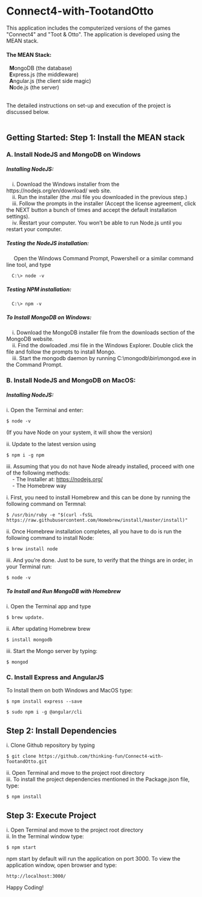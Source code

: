 <h1>Connect4-with-TootandOtto</h1>

This application includes the computerized versions of the games "Connect4" and "Toot & Otto". The application is developed using the MEAN stack.

<h4>The MEAN Stack:</h4>
&nbsp;&nbsp;<b>M</b>ongoDB (the database)<br>
&nbsp;&nbsp;<b>E</b>xpress.js (the middleware)<br>
&nbsp;&nbsp;<b>A</b>ngular.js (the client side magic)<br>
&nbsp;&nbsp;<b>N</b>ode.js (the server)<br><br>

The detailed instructions on set-up and execution of the project is discussed below. <br><br>

<h2>Getting Started: Step 1: Install the MEAN stack</h2>

<h3>A. Install NodeJS and MongoDB on Windows</h3>

   <h5> Installing NodeJS:</h5>
&nbsp;&nbsp;&nbsp;&nbsp;i. Download the Windows installer from the https://nodejs.org/en/download/ web site.<br>
&nbsp;&nbsp;&nbsp;&nbsp;ii. Run the installer (the .msi file you downloaded in the previous step.)<br>
&nbsp;&nbsp;&nbsp;&nbsp;iii. Follow the prompts in the installer (Accept the license agreement, click the NEXT button a bunch of times and accept the default installation settings).<br>
&nbsp;&nbsp;&nbsp;&nbsp;iv. Restart your computer. You won’t be able to run Node.js until you restart your computer.<br>
        
   <h5> Testing the NodeJS installation:</h5>
&nbsp;&nbsp;&nbsp;&nbsp; Open the Windows Command Prompt, Powershell or a similar command line tool, and type 
        
      C:\> node -v
       
   <h5> Testing NPM installation:</h5>
       
      C:\> npm -v

   <h5> To Install MongoDB on Windows:</h5> 
&nbsp;&nbsp;&nbsp;&nbsp;i. Download the MongoDB installer file from the downloads section of the MongoDB website.<br>
&nbsp;&nbsp;&nbsp;&nbsp;ii. Find the dowloaded .msi file in the Windows Explorer. Double click the file and follow the prompts to install Mongo.<br>
&nbsp;&nbsp;&nbsp;&nbsp;iii. Start the mongodb daemon by running C:\mongodb\bin\mongod.exe in the Command Prompt.<br>

<h3>B. Install NodeJS and MongoDB on MacOS:</h3>

<h5> Installing NodeJS: </h5>

   i. Open the Terminal and enter: 
   
    $ node -v 
   (If you have Node on your system, it will show the version) 
   
   ii. Update to the latest version using 
    
    $ npm i -g npm
    
   iii. Assuming that you do not have Node already installed, proceed with one of the following methods:<br>
&nbsp;&nbsp;&nbsp;&nbsp;- The Installer at: https://nodejs.org/ <br>
&nbsp;&nbsp;&nbsp;&nbsp;- The Homebrew way <br> 

   i. First, you need to install Homebrew and this can be done by running the following command on Termnal:
            
    $ /usr/bin/ruby -e "$(curl -fsSL https://raw.githubusercontent.com/Homebrew/install/master/install)"
  
  ii. Once Homebrew installation completes, all you have to do is run the following command to install Node:
        
    $ brew install node
  iii. And you’re done. Just to be sure, to verify that the things are in order, in your Terminal run:
  
    $ node -v

<h5> To Install and Run MongoDB with Homebrew </h5>

   i. Open the Terminal app and type 
        
    $ brew update.
   ii. After updating Homebrew brew 
        
    $ install mongodb
   iii. Start the Mongo server by typing: 
   
    $ mongod
 
 <h3> C. Install Express and AngularJS </h5>
 
 To Install them on both Windows and MacOS type:
 
    $ npm install express --save
    
    $ sudo npm i -g @angular/cli
    
 <h2>Step 2: Install Dependencies</h2> 
 
 i. Clone Github repository by typing
 
    $ git clone https://github.com/thinking-fun/Connect4-with-TootandOtto.git
    
 ii. Open Terminal and move to the project root directory <br>
 iii. To install the project dependencies mentioned in the Package.json file, type:
 
    $ npm install
    
 <h2>Step 3: Execute Project</h2>
 
 i. Open Terminal and move to the project root directory <br>
 ii. In the Terminal window type:
 
    $ npm start
    
 npm start by default will run the application on port 3000. To view the application window, open browser and type:
 
    http://localhost:3000/
    
 Happy Coding!
 
 





